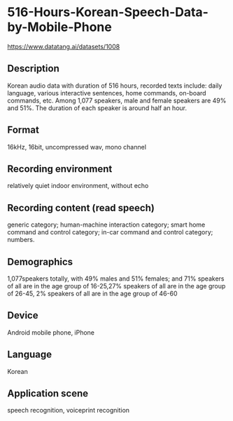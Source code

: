 # 516-Hours-Korean-Speech-Data-by-Mobile-Phone
https://www.datatang.ai/datasets/1008

## Description
Korean audio data with duration of 516 hours, recorded texts include: daily language, various interactive sentences, home commands, on-board commands, etc. Among 1,077 speakers, male and female speakers are 49% and 51%. The duration of each speaker is around half an hour.

## Format
16kHz, 16bit, uncompressed wav, mono channel

## Recording environment
relatively quiet indoor environment, without echo

## Recording content (read speech)
generic category; human-machine interaction category; smart home command and control category; in-car command and control category; numbers.

## Demographics
1,077speakers totally, with 49% males and 51% females; and 71% speakers of all are in the age group of 16-25,27% speakers of all are in the age group of 26-45, 2% speakers of all are in the age group of 46-60

## Device
Android mobile phone, iPhone

## Language
Korean

## Application scene
speech recognition, voiceprint recognition
